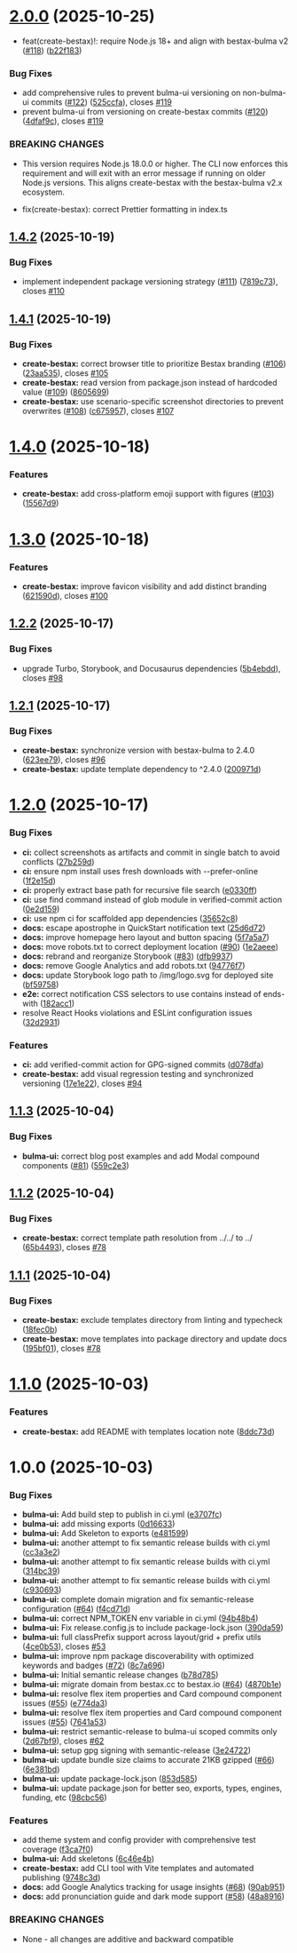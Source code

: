 # [2.0.0](https://github.com/allxsmith/bestax/compare/create-bestax@1.4.2...create-bestax@2.0.0) (2025-10-25)


* feat(create-bestax)!: require Node.js 18+ and align with bestax-bulma v2 ([#118](https://github.com/allxsmith/bestax/issues/118)) ([b22f183](https://github.com/allxsmith/bestax/commit/b22f183acfa2f0fa6e50b9cd399ca7cd9ac67f94))


### Bug Fixes

* add comprehensive rules to prevent bulma-ui versioning on non-bulma-ui commits ([#122](https://github.com/allxsmith/bestax/issues/122)) ([525ccfa](https://github.com/allxsmith/bestax/commit/525ccfa7beff0e46fdbc5c2e25603e562baabd67)), closes [#119](https://github.com/allxsmith/bestax/issues/119)
* prevent bulma-ui from versioning on create-bestax commits ([#120](https://github.com/allxsmith/bestax/issues/120)) ([4dfaf9c](https://github.com/allxsmith/bestax/commit/4dfaf9ca2a9f440625827dfb4e11fc2a709561dd)), closes [#119](https://github.com/allxsmith/bestax/issues/119)


### BREAKING CHANGES

* This version requires Node.js 18.0.0 or higher. The CLI now enforces this requirement and will exit with an error message if running on older Node.js versions. This aligns create-bestax with the bestax-bulma v2.x ecosystem.

* fix(create-bestax): correct Prettier formatting in index.ts

## [1.4.2](https://github.com/allxsmith/bestax/compare/create-bestax@1.4.1...create-bestax@1.4.2) (2025-10-19)


### Bug Fixes

* implement independent package versioning strategy ([#111](https://github.com/allxsmith/bestax/issues/111)) ([7819c73](https://github.com/allxsmith/bestax/commit/7819c73414a92c10aa0bc92af0b43b183a50be97)), closes [#110](https://github.com/allxsmith/bestax/issues/110)

## [1.4.1](https://github.com/allxsmith/bestax/compare/create-bestax@1.4.0...create-bestax@1.4.1) (2025-10-19)


### Bug Fixes

* **create-bestax:** correct browser title to prioritize Bestax branding ([#106](https://github.com/allxsmith/bestax/issues/106)) ([23aa535](https://github.com/allxsmith/bestax/commit/23aa535a82639e2b5552294b03636894ed686a4d)), closes [#105](https://github.com/allxsmith/bestax/issues/105)
* **create-bestax:** read version from package.json instead of hardcoded value ([#109](https://github.com/allxsmith/bestax/issues/109)) ([8605699](https://github.com/allxsmith/bestax/commit/8605699141c90cfde95fba229f21e601e7723586))
* **create-bestax:** use scenario-specific screenshot directories to prevent overwrites ([#108](https://github.com/allxsmith/bestax/issues/108)) ([c675957](https://github.com/allxsmith/bestax/commit/c675957d406d0c86907da06e6bdf7d71ec975b81)), closes [#107](https://github.com/allxsmith/bestax/issues/107)

# [1.4.0](https://github.com/allxsmith/bestax/compare/create-bestax@1.3.0...create-bestax@1.4.0) (2025-10-18)


### Features

* **create-bestax:** add cross-platform emoji support with figures ([#103](https://github.com/allxsmith/bestax/issues/103)) ([15567d9](https://github.com/allxsmith/bestax/commit/15567d92ab40e18d22c5757a576fcdb3c25a112b))

# [1.3.0](https://github.com/allxsmith/bestax/compare/create-bestax@1.2.2...create-bestax@1.3.0) (2025-10-18)


### Features

* **create-bestax:** improve favicon visibility and add distinct branding ([621590d](https://github.com/allxsmith/bestax/commit/621590d4984c964017c22daa278ef2c6b44c9183)), closes [#100](https://github.com/allxsmith/bestax/issues/100)

## [1.2.2](https://github.com/allxsmith/bestax/compare/create-bestax@1.2.1...create-bestax@1.2.2) (2025-10-17)


### Bug Fixes

* upgrade Turbo, Storybook, and Docusaurus dependencies ([5b4ebdd](https://github.com/allxsmith/bestax/commit/5b4ebdd5e8847de6281491a7c3dc676ceed9db29)), closes [#98](https://github.com/allxsmith/bestax/issues/98)

## [1.2.1](https://github.com/allxsmith/bestax/compare/create-bestax@1.2.0...create-bestax@1.2.1) (2025-10-17)


### Bug Fixes

* **create-bestax:** synchronize version with bestax-bulma to 2.4.0 ([623ee79](https://github.com/allxsmith/bestax/commit/623ee79a5510261c7603dcb867db9baf3d7e6586)), closes [#96](https://github.com/allxsmith/bestax/issues/96)
* **create-bestax:** update template dependency to ^2.4.0 ([200971d](https://github.com/allxsmith/bestax/commit/200971d4500283a8be1d64c5bf3ca8396b76cdb1))

# [1.2.0](https://github.com/allxsmith/bestax/compare/create-bestax@1.1.3...create-bestax@1.2.0) (2025-10-17)


### Bug Fixes

* **ci:** collect screenshots as artifacts and commit in single batch to avoid conflicts ([27b259d](https://github.com/allxsmith/bestax/commit/27b259d774d4088fa371bb7ad2688cc97d4258ab))
* **ci:** ensure npm install uses fresh downloads with --prefer-online ([1f2e15d](https://github.com/allxsmith/bestax/commit/1f2e15ddf2c4b51094ed58d04b26decc317dfa2e))
* **ci:** properly extract base path for recursive file search ([e0330ff](https://github.com/allxsmith/bestax/commit/e0330ff9ca0efe12ad96603cfe134307f3a09b83))
* **ci:** use find command instead of glob module in verified-commit action ([0e2d159](https://github.com/allxsmith/bestax/commit/0e2d159177760c7285c4ddd5930f49e6ac7c5566))
* **ci:** use npm ci for scaffolded app dependencies ([35652c8](https://github.com/allxsmith/bestax/commit/35652c8d84ecd2e1b8f5c2d0bc7b2f573d1e9717))
* **docs:** escape apostrophe in QuickStart notification text ([25d6d72](https://github.com/allxsmith/bestax/commit/25d6d7229d691245c3e2ca8475caaac7e9369478))
* **docs:** improve homepage hero layout and button spacing ([5f7a5a7](https://github.com/allxsmith/bestax/commit/5f7a5a78faa3e51766d8f4449e93bc4d6519fde9))
* **docs:** move robots.txt to correct deployment location ([#90](https://github.com/allxsmith/bestax/issues/90)) ([1e2aeee](https://github.com/allxsmith/bestax/commit/1e2aeee38fa01097db832b9bc7c920114db194b0))
* **docs:** rebrand and reorganize Storybook ([#83](https://github.com/allxsmith/bestax/issues/83)) ([dfb9937](https://github.com/allxsmith/bestax/commit/dfb99379b65135bc448f6f5e267fe2f473e8e106))
* **docs:** remove Google Analytics and add robots.txt ([94776f7](https://github.com/allxsmith/bestax/commit/94776f7a020af5411a8d679b794e09be2de7bf9e))
* **docs:** update Storybook logo path to /img/logo.svg for deployed site ([bf59758](https://github.com/allxsmith/bestax/commit/bf59758965e12b6144d57d0fe673f648c66454cf))
* **e2e:** correct notification CSS selectors to use contains instead of ends-with ([182acc1](https://github.com/allxsmith/bestax/commit/182acc15b6bde6b6d8869040a055d4588afb2b05))
* resolve React Hooks violations and ESLint configuration issues ([32d2931](https://github.com/allxsmith/bestax/commit/32d2931d982cfd6a56d6f5ecd9233f42dfd62b7c))


### Features

* **ci:** add verified-commit action for GPG-signed commits ([d078dfa](https://github.com/allxsmith/bestax/commit/d078dfac4ef8eb85bc2e02f50545868f0a4e0e0d))
* **create-bestax:** add visual regression testing and synchronized versioning ([17e1e22](https://github.com/allxsmith/bestax/commit/17e1e22bd114fa80c84c03a67ca8764c85ab321b)), closes [#94](https://github.com/allxsmith/bestax/issues/94)

## [1.1.3](https://github.com/allxsmith/bestax/compare/create-bestax@1.1.2...create-bestax@1.1.3) (2025-10-04)


### Bug Fixes

* **bulma-ui:** correct blog post examples and add Modal compound components ([#81](https://github.com/allxsmith/bestax/issues/81)) ([559c2e3](https://github.com/allxsmith/bestax/commit/559c2e30fa15580c02f014754fa3846fdd5ed2f6))

## [1.1.2](https://github.com/allxsmith/bestax/compare/create-bestax@1.1.1...create-bestax@1.1.2) (2025-10-04)


### Bug Fixes

* **create-bestax:** correct template path resolution from ../../ to ../ ([65b4493](https://github.com/allxsmith/bestax/commit/65b44931859e162c46bfc8cdd6e0849942778968)), closes [#78](https://github.com/allxsmith/bestax/issues/78)

## [1.1.1](https://github.com/allxsmith/bestax/compare/create-bestax@1.1.0...create-bestax@1.1.1) (2025-10-04)


### Bug Fixes

* **create-bestax:** exclude templates directory from linting and typecheck ([18fec0b](https://github.com/allxsmith/bestax/commit/18fec0b50fe71b2ba0bf41beb4bbb1e5bd399e22))
* **create-bestax:** move templates into package directory and update docs ([195bf01](https://github.com/allxsmith/bestax/commit/195bf01fae72ce268a75156140912e2bc40052c3)), closes [#78](https://github.com/allxsmith/bestax/issues/78)

# [1.1.0](https://github.com/allxsmith/bestax/compare/create-bestax@1.0.0...create-bestax@1.1.0) (2025-10-03)


### Features

* **create-bestax:** add README with templates location note ([8ddc73d](https://github.com/allxsmith/bestax/commit/8ddc73d9a548b948d7cac1fdbe3dc05da88afca5))

# 1.0.0 (2025-10-03)


### Bug Fixes

* **bulma-ui:** Add build step to publish in ci.yml ([e3707fc](https://github.com/allxsmith/bestax/commit/e3707fcdc0c4ba59dc1d68d81fdd9dc57d4436be))
* **bulma-ui:** add missing exports ([0d16633](https://github.com/allxsmith/bestax/commit/0d166338a8843df55af265d30a079858e0bf7da1))
* **bulma-ui:** Add Skeleton to exports ([e481599](https://github.com/allxsmith/bestax/commit/e481599047bd4f094f894569656c878faca3e1ea))
* **bulma-ui:** another attempt to fix semantic release builds with ci.yml ([cc3a3e2](https://github.com/allxsmith/bestax/commit/cc3a3e2416361d3da3288c97c894d700a4323a36))
* **bulma-ui:** another attempt to fix semantic release builds with ci.yml ([314bc39](https://github.com/allxsmith/bestax/commit/314bc394d57b4766d20590ae6fd59fe433443c8f))
* **bulma-ui:** another attempt to fix semantic release builds with ci.yml ([c930693](https://github.com/allxsmith/bestax/commit/c930693439e8a289f373c87a568b48fecabc53ae))
* **bulma-ui:** complete domain migration and fix semantic-release configuration ([#64](https://github.com/allxsmith/bestax/issues/64)) ([f4cd71d](https://github.com/allxsmith/bestax/commit/f4cd71d531b757465bf3227aeb5c4e98419cfb97))
* **bulma-ui:** correct NPM_TOKEN env variable in ci.yml ([94b48b4](https://github.com/allxsmith/bestax/commit/94b48b47aec94b83d25f94dade6af793fd7b1672))
* **bulma-ui:** Fix release.config.js to include package-lock.json ([390da59](https://github.com/allxsmith/bestax/commit/390da5938deeb9a790d063c79c2ca693f9b7d0b9))
* **bulma-ui:** full classPrefix support across layout/grid + prefix utils ([4ce0b53](https://github.com/allxsmith/bestax/commit/4ce0b53b337ff2ff961cc18a17790ee75d860dfa)), closes [#53](https://github.com/allxsmith/bestax/issues/53)
* **bulma-ui:** improve npm package discoverability with optimized keywords and badges ([#72](https://github.com/allxsmith/bestax/issues/72)) ([8c7a696](https://github.com/allxsmith/bestax/commit/8c7a69664fcc6409096cd72b9bb006ff8edf8ddc))
* **bulma-ui:** Initial semantic release changes ([b78d785](https://github.com/allxsmith/bestax/commit/b78d785e5d3e7aec5b49f178784aad3d97b5434c))
* **bulma-ui:** migrate domain from bestax.cc to bestax.io ([#64](https://github.com/allxsmith/bestax/issues/64)) ([4870b1e](https://github.com/allxsmith/bestax/commit/4870b1e7d9edd7295f907ae07df9fe00f1217f46))
* **bulma-ui:** resolve flex item properties and Card compound component issues ([#55](https://github.com/allxsmith/bestax/issues/55)) ([e774da3](https://github.com/allxsmith/bestax/commit/e774da3b7a8890b77d7d699c5b5d0d3a20920fed))
* **bulma-ui:** resolve flex item properties and Card compound component issues ([#55](https://github.com/allxsmith/bestax/issues/55)) ([7641a53](https://github.com/allxsmith/bestax/commit/7641a536db1c4a3928ccc7a15407b939fe205b06))
* **bulma-ui:** restrict semantic-release to bulma-ui scoped commits only ([2d67bf9](https://github.com/allxsmith/bestax/commit/2d67bf9a0ed65d1258c664ca741a1b0966445b79)), closes [#62](https://github.com/allxsmith/bestax/issues/62)
* **bulma-ui:** setup gpg signing with semantic-release ([3e24722](https://github.com/allxsmith/bestax/commit/3e24722d05cd231638864eebb5ff768991633c42))
* **bulma-ui:** update bundle size claims to accurate 21KB gzipped ([#66](https://github.com/allxsmith/bestax/issues/66)) ([6e381bd](https://github.com/allxsmith/bestax/commit/6e381bdc16ad5572a40983ccc079e33c7882c0c6))
* **bulma-ui:** update package-lock.json ([853d585](https://github.com/allxsmith/bestax/commit/853d585ddfb0622c963b29b050c23f96923fad81))
* **bulma-ui:** update package.json for better seo, exports, types, engines, funding, etc ([98cbc56](https://github.com/allxsmith/bestax/commit/98cbc5637b81c6cba560953bf95eb4c6371b4392))


### Features

* add theme system and config provider with comprehensive test coverage ([f3ca7f0](https://github.com/allxsmith/bestax/commit/f3ca7f08bc756c89d5b939c8d5e193b68578782f))
* **bulma-ui:** Add skeletons ([6c46e4b](https://github.com/allxsmith/bestax/commit/6c46e4b97a73a127406a25272ca584f2e84ea5fa))
* **create-bestax:** add CLI tool with Vite templates and automated publishing ([9748c3d](https://github.com/allxsmith/bestax/commit/9748c3d28ec9bd46fe571d7ba2cc7579ad9fc0ee))
* **docs:** add Google Analytics tracking for usage insights ([#68](https://github.com/allxsmith/bestax/issues/68)) ([90ab951](https://github.com/allxsmith/bestax/commit/90ab951f901df9bb71e2306b2a8ff74036d9d85a))
* **docs:** add pronunciation guide and dark mode support ([#58](https://github.com/allxsmith/bestax/issues/58)) ([48a8916](https://github.com/allxsmith/bestax/commit/48a8916755716d85837ac502fbf5343414d62f68))


### BREAKING CHANGES

* None - all changes are additive and backward compatible
